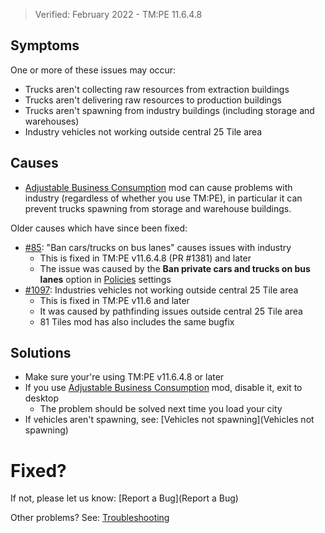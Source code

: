 > Verified: February 2022 - TM:PE 11.6.4.8

## Symptoms

One or more of these issues may occur:

* Trucks aren't collecting raw resources from extraction buildings
* Trucks aren't delivering raw resources to production buildings
* Trucks aren't spawning from industry buildings (including storage and warehouses)
* Industry vehicles not working outside central 25 Tile area

## Causes

* [Adjustable Business Consumption](https://steamcommunity.com/sharedfiles/filedetails/?id=1108715012) mod can cause problems with industry (regardless of whether you use TM:PE), in particular it can prevent trucks spawning from storage and warehouse buildings.

Older causes which have since been fixed:

* [#85](https://github.com/krzychu124/Cities-Skylines-Traffic-Manager-President-Edition/issues/85): "Ban cars/trucks on bus lanes" causes issues with industry
    * This is fixed in TM:PE v11.6.4.8 (PR #1381) and later
    * The issue was caused by the **Ban private cars and trucks on bus lanes** option in [Policies](Policies.md) settings
* [#1097](https://github.com/CitiesSkylinesMods/TMPE/issues/1097): Industries vehicles not working outside central 25 Tile area
    * This is fixed in TM:PE v11.6 and later
    * It was caused by pathfinding issues outside central 25 Tile area
    * 81 Tiles mod has also includes the same bugfix

## Solutions

* Make sure your're using TM:PE v11.6.4.8 or later
* If you use [Adjustable Business Consumption](https://steamcommunity.com/sharedfiles/filedetails/?id=1108715012) mod, disable it, exit to desktop
    * The problem should be solved next time you load your city
* If vehicles aren't spawning, see: [Vehicles not spawning](Vehicles not spawning)

# Fixed?

If not, please let us know: [Report a Bug](Report a Bug)

Other problems? See: [Troubleshooting](Troubleshooting)